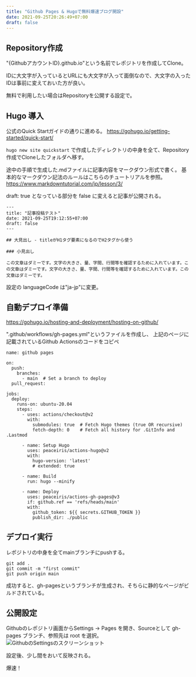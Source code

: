 ```yaml
---
title: "Github Pages & Hugoで無料爆速ブログ開設"
date: 2021-09-25T20:26:49+07:00
draft: false
---
```

## Repository作成

"{GithubアカウントID}.github.io"という名前でレポジトリを作成してClone。

IDに大文字が入っているとURLにも大文字が入って面倒なので、大文字の入ったIDは事前に変えておいた方が良い。

無料で利用したい場合はRepositoryを公開する設定で。

## Hugo 導入

公式のQuick Startガイドの通りに進める。
https://gohugo.io/getting-started/quick-start/

```hugo new site quickstart``` で作成したディレクトリの中身を全て、Repository作成でCloneしたフォルダへ移す。

途中の手順で生成した.mdファイルに記事内容をマークダウン形式で書く。
基本的なマークダウン記法のルールはこちらのチュートリアルを参照。
https://www.markdowntutorial.com/jp/lesson/3/

draft: true となっている部分を false に変えると記事が公開される。

```
---
title: "記事投稿テスト"
date: 2021-09-25T19:12:55+07:00
draft: false
---

## 大見出し - titleがH1タグ要素になるのでH2タグから使う

### 小見出し

この文章はダミーです。文字の大きさ、量、字間、行間等を確認するために入れています。この文章はダミーです。文字の大きさ、量、字間、行間等を確認するために入れています。この文章はダミーです。
```

設定の languageCode は"ja-jp"に変更。

## 自動デプロイ準備

https://gohugo.io/hosting-and-deployment/hosting-on-github/

".github/workflows/gh-pages.yml"というファイルを作成し、
上記のページに記載されているGithub Actionsのコードをコピペ
```
name: github pages

on:
  push:
    branches:
      - main  # Set a branch to deploy
  pull_request:

jobs:
  deploy:
    runs-on: ubuntu-20.04
    steps:
      - uses: actions/checkout@v2
        with:
          submodules: true  # Fetch Hugo themes (true OR recursive)
          fetch-depth: 0    # Fetch all history for .GitInfo and .Lastmod

      - name: Setup Hugo
        uses: peaceiris/actions-hugo@v2
        with:
          hugo-version: 'latest'
          # extended: true

      - name: Build
        run: hugo --minify

      - name: Deploy
        uses: peaceiris/actions-gh-pages@v3
        if: github.ref == 'refs/heads/main'
        with:
          github_token: ${{ secrets.GITHUB_TOKEN }}
          publish_dir: ./public
```

## デプロイ実行

レポジトリの中身を全てmainブランチにpushする。
```
git add .
git commit -m "first commit"
git push origin main
```

成功すると、gh-pagesというブランチが生成され、そちらに静的なページがビルドされている。

## 公開設定

Githubのレポジトリ画面からSettings -> Pages を開き、Sourceとして gh-pages ブランチ、参照先は root を選択。
![GithubのSettingsのスクリーンショット](/images/github-screenshot_20210925.png)

設定後、少し間をおいて反映される。


爆速！

